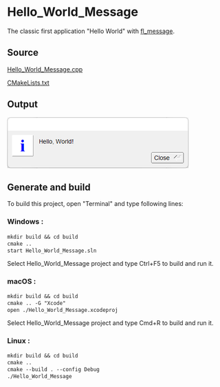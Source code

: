 # Hello_World_Message

The classic first application "Hello World" with [fl_message](https://www.fltk.org/doc-1.3/group__group__comdlg.html#ga570c50cf7641b7d85f949b6d61f51c43).

## Source

[Hello_World_Message.cpp](Hello_World_Message.cpp)

[CMakeLists.txt](CMakeLists.txt)

## Output

![output](../../../docs/Pictures/Examples/Hello_World_Message.png)

## Generate and build

To build this project, open "Terminal" and type following lines:

### Windows :

``` shell
mkdir build && cd build
cmake .. 
start Hello_World_Message.sln
```

Select Hello_World_Message project and type Ctrl+F5 to build and run it.

### macOS :

``` shell
mkdir build && cd build
cmake .. -G "Xcode"
open ./Hello_World_Message.xcodeproj
```

Select Hello_World_Message project and type Cmd+R to build and run it.

### Linux :

``` shell
mkdir build && cd build
cmake .. 
cmake --build . --config Debug
./Hello_World_Message
```
